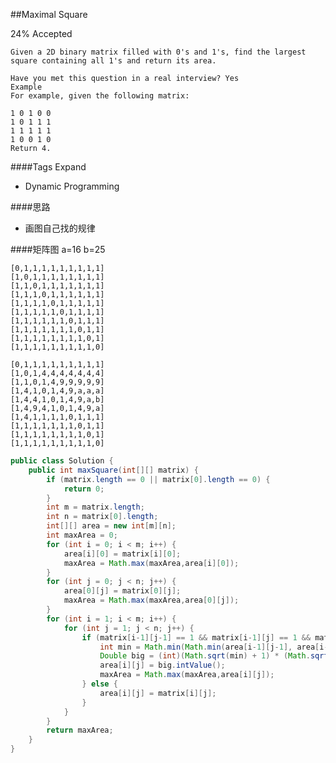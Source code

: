 ##Maximal Square

24% Accepted

    Given a 2D binary matrix filled with 0's and 1's, find the largest square containing all 1's and return its area.

    Have you met this question in a real interview? Yes
    Example
    For example, given the following matrix:

    1 0 1 0 0
    1 0 1 1 1
    1 1 1 1 1
    1 0 0 1 0
    Return 4.

####Tags Expand
- Dynamic Programming

####思路
- 画图自己找的规律

####矩阵图
a=16 b=25

    [0,1,1,1,1,1,1,1,1,1]
    [1,0,1,1,1,1,1,1,1,1]
    [1,1,0,1,1,1,1,1,1,1]
    [1,1,1,0,1,1,1,1,1,1]
    [1,1,1,1,0,1,1,1,1,1]
    [1,1,1,1,1,0,1,1,1,1]
    [1,1,1,1,1,1,0,1,1,1]
    [1,1,1,1,1,1,1,0,1,1]
    [1,1,1,1,1,1,1,1,0,1]
    [1,1,1,1,1,1,1,1,1,0]

    [0,1,1,1,1,1,1,1,1,1]
    [1,0,1,4,4,4,4,4,4,4]
    [1,1,0,1,4,9,9,9,9,9]
    [1,4,1,0,1,4,9,a,a,a]
    [1,4,4,1,0,1,4,9,a,b]
    [1,4,9,4,1,0,1,4,9,a]
    [1,4,1,1,1,1,0,1,1,1]
    [1,1,1,1,1,1,1,0,1,1]
    [1,1,1,1,1,1,1,1,0,1]
    [1,1,1,1,1,1,1,1,1,0]

```java
public class Solution {
    public int maxSquare(int[][] matrix) {
        if (matrix.length == 0 || matrix[0].length == 0) {
            return 0;
        }
        int m = matrix.length;
        int n = matrix[0].length;
        int[][] area = new int[m][n];
        int maxArea = 0;
        for (int i = 0; i < m; i++) {
            area[i][0] = matrix[i][0];
            maxArea = Math.max(maxArea,area[i][0]);
        }
        for (int j = 0; j < n; j++) {
            area[0][j] = matrix[0][j];
            maxArea = Math.max(maxArea,area[0][j]);
        }
        for (int i = 1; i < m; i++) {
            for (int j = 1; j < n; j++) {
                if (matrix[i-1][j-1] == 1 && matrix[i-1][j] == 1 && matrix[i][j-1] == 1 && matrix[i][j] == 1) {
                    int min = Math.min(Math.min(area[i-1][j-1], area[i-1][j]), area[i][j-1]);
                    Double big = (int)(Math.sqrt(min) + 1) * (Math.sqrt(min) + 1);
                    area[i][j] = big.intValue();
                    maxArea = Math.max(maxArea,area[i][j]);
                } else {
                    area[i][j] = matrix[i][j];
                }
            }
        }
        return maxArea;
    }
}

```
